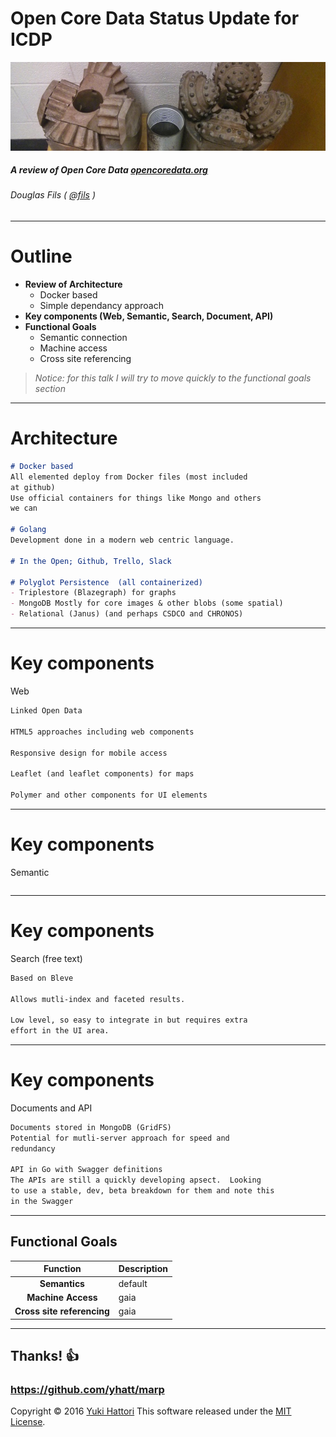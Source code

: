 <!-- $theme: default -->
<!-- template: invert -->
<!-- footer: This document is at github.com/OpenCoreData/ocdDocuments/ -->

Open Core Data Status Update for ICDP
===
![drillheads](./media/drillheads.jpg)

##### A review of Open Core Data [opencoredata.org](http://opencoredata.org)
###### Douglas Fils ( [@fils](https://twitter.com/fils) )
---
# Outline

- **Review of Architecture**
	- Docker based
	- Simple dependancy approach
- **Key components  (Web, Semantic, Search, Document, API)**
- **Functional Goals**
	- Semantic connection
	- Machine access
	- Cross site referencing

> *Notice: for this talk I will try to move quickly to the functional goals section*
---
# Architecture

```md
# Docker based
All elemented deploy from Docker files (most included 
at github)
Use official containers for things like Mongo and others
we can

# Golang
Development done in a modern web centric language.  

# In the Open; Github, Trello, Slack

# Polyglot Persistence  (all containerized)
- Triplestore (Blazegraph) for graphs
- MongoDB Mostly for core images & other blobs (some spatial)
- Relational (Janus) (and perhaps CSDCO and CHRONOS)
```
---

# Key components
Web

```html
Linked Open Data

HTML5 approaches including web components

Responsive design for mobile access 

Leaflet (and leaflet components) for maps

Polymer and other components for UI elements
```

---

# Key components


Semantic
```html

```
---

# Key components


Search (free text)
```html
Based on Bleve 

Allows mutli-index and faceted results.

Low level, so easy to integrate in but requires extra 
effort in the UI area.  

```
---

# Key components


Documents and API
```html
Documents stored in MongoDB (GridFS)
Potential for mutli-server approach for speed and
redundancy

API in Go with Swagger definitions
The APIs are still a quickly developing apsect.  Looking
to use a stable, dev, beta breakdown for them and note this
in the Swagger

```
---

## Functional Goals


|Function|Description|
|:-:|:-|
|**Semantics**|default|`<!-- $theme: default -->`
|**Machine Access**|gaia|`<!-- $theme: gaia -->`
|**Cross site referencing**|gaia|`<!-- $theme: gaia -->`


---


## Thanks! :+1:

### https://github.com/yhatt/marp

Copyright &copy; 2016 [Yuki Hattori](https://github.com/yhatt)
This software released under the [MIT License](https://github.com/yhatt/marp/blob/master/LICENSE).